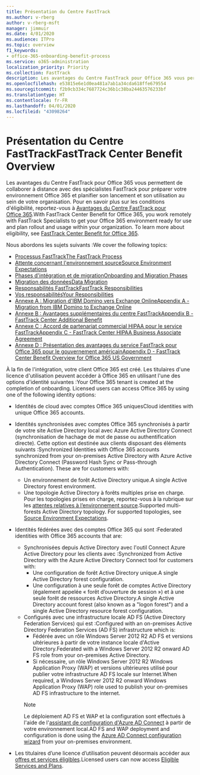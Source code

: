 ```yaml
---
title: Présentation du Centre FastTrack
ms.author: v-rberg
author: v-rberg-msft
manager: jimmuir
ms.date: 4/01/2020
ms.audience: ITPro
ms.topic: overview
f1_keywords:
- office-365-onboarding-benefit-process
ms.service: o365-administration
localization_priority: Priority
ms.collection: FastTrack
description: Les avantages du Centre FastTrack pour Office 365 vous permettent de collaborer à distance avec des spécialistes FastTrack pour préparer votre environnement Office 365 et planifier son lancement et son utilisation au sein de votre organisation. Pour en savoir plus sur les conditions d'éligibilité, reportez-vous à Avantages du Centre FastTrack pour Office 365.
ms.openlocfilehash: e53815e6e1d0ea481a7ab1a34cda618ffe679554
ms.sourcegitcommit: f2b9cb334c7687724c36b1c38ba24463576233bf
ms.translationtype: HT
ms.contentlocale: fr-FR
ms.lasthandoff: 04/01/2020
ms.locfileid: "43098264"
---
```

# <a name="fasttrack-center-benefit-overview"></a><span data-ttu-id="d2f1d-104">Présentation du Centre FastTrack</span><span class="sxs-lookup"><span data-stu-id="d2f1d-104">FastTrack Center Benefit Overview</span></span>

<span data-ttu-id="d2f1d-p102">Les avantages du Centre FastTrack pour Office 365 vous permettent de collaborer à distance avec des spécialistes FastTrack pour préparer votre environnement Office 365 et planifier son lancement et son utilisation au sein de votre organisation. Pour en savoir plus sur les conditions d'éligibilité, reportez-vous à [Avantages du Centre FastTrack pour Office 365](O365-fasttrack-benefit-for-office-365.md).</span><span class="sxs-lookup"><span data-stu-id="d2f1d-p102">With FastTrack Center Benefit for Office 365, you work remotely with FastTrack Specialists to get your Office 365 environment ready for use and plan rollout and usage within your organization. To learn more about eligibility, see [FastTrack Center Benefit for Office 365](O365-fasttrack-benefit-for-office-365.md).</span></span>
  
<span data-ttu-id="d2f1d-107">Nous abordons les sujets suivants :</span><span class="sxs-lookup"><span data-stu-id="d2f1d-107">We cover the following topics:</span></span>
- [<span data-ttu-id="d2f1d-108">Processus FastTrack</span><span class="sxs-lookup"><span data-stu-id="d2f1d-108">The FastTrack Process</span></span>](O365-fasttrack-process.md) 
- [<span data-ttu-id="d2f1d-109">Attente concernant l'environnement source</span><span class="sxs-lookup"><span data-stu-id="d2f1d-109">Source Environment Expectations</span></span>](O365-source-environment-expectations.md)
- [<span data-ttu-id="d2f1d-110">Phases d'intégration et de migration</span><span class="sxs-lookup"><span data-stu-id="d2f1d-110">Onboarding and Migration Phases</span></span>](O365-onboarding-and-migration.md)
- [<span data-ttu-id="d2f1d-111">Migration des données</span><span class="sxs-lookup"><span data-stu-id="d2f1d-111">Data Migration</span></span>](O365-data-migration.md)
- [<span data-ttu-id="d2f1d-112">Responsabilités FastTrack</span><span class="sxs-lookup"><span data-stu-id="d2f1d-112">FastTrack Responsibilities</span></span>](O365-fasttrack-responsibilities.md)
- [<span data-ttu-id="d2f1d-113">Vos responsabilités</span><span class="sxs-lookup"><span data-stu-id="d2f1d-113">Your Responsibilities</span></span>](O365-your-responsibilities.md) 
- [<span data-ttu-id="d2f1d-114">Annexe A : Migration d'IBM Domino vers Exchange Online</span><span class="sxs-lookup"><span data-stu-id="d2f1d-114">Appendix A - Migration from IBM Domino to Exchange Online</span></span>](O365-from-ibm-domino-to-exchange-online.md)
- [<span data-ttu-id="d2f1d-115">Annexe B : Avantages supplémentaires du centre FastTrack</span><span class="sxs-lookup"><span data-stu-id="d2f1d-115">Appendix B - FastTrack Center Additional Benefit</span></span>](O365-fasttrack-additional-benefits.md)
- [<span data-ttu-id="d2f1d-116">Annexe C : Accord de partenariat commercial HIPAA pour le service FastTrack</span><span class="sxs-lookup"><span data-stu-id="d2f1d-116">Appendix C - FastTrack Center HIPAA Business Associate Agreement</span></span>](O365-hipaa-business-associate-agreement.md)
- [<span data-ttu-id="d2f1d-117">Annexe D : Présentation des avantages du service FastTrack pour Office 365 pour le gouvernement américain</span><span class="sxs-lookup"><span data-stu-id="d2f1d-117">Appendix D - FastTrack Center Benefit Overview for Office 365 US Government</span></span>](US-Gov-appendix-overview.md)
    
<span data-ttu-id="d2f1d-p103">À la fin de l'intégration, votre client Office 365 est créé. Les titulaires d'une licence d'utilisation peuvent accéder à Office 365 en utilisant l'une des options d'identité suivantes :</span><span class="sxs-lookup"><span data-stu-id="d2f1d-p103">Your Office 365 tenant is created at the completion of onboarding. Licensed users can access Office 365 by using one of the following identity options:</span></span>
- <span data-ttu-id="d2f1d-120">Identités de cloud avec comptes Office 365 uniques</span><span class="sxs-lookup"><span data-stu-id="d2f1d-120">Cloud identities with unique Office 365 accounts.</span></span>
- <span data-ttu-id="d2f1d-p104">Identités synchronisées avec comptes Office 365 synchronisés à partir de votre site Active Directory local avec Azure Active Directory Connect (synchronisation de hachage de mot de passe ou authentification directe). Cette option est destinée aux clients disposant des éléments suivants :</span><span class="sxs-lookup"><span data-stu-id="d2f1d-p104">Synchronized Identities with Office 365 accounts synchronized from your on-premises Active Directory with Azure Active Directory Connect (Password Hash Sync or Pass-through Authentication). These are for customers with:</span></span>
  - <span data-ttu-id="d2f1d-123">Un environnement de forêt Active Directory unique.</span><span class="sxs-lookup"><span data-stu-id="d2f1d-123">A single Active Directory forest environment.</span></span>
  - <span data-ttu-id="d2f1d-p105">Une topologie Active Directory à forêts multiples prise en charge. Pour les topologies prises en charge, reportez-vous à la rubrique sur les [attentes relatives à l’environnement source](O365-source-environment-expectations.md).</span><span class="sxs-lookup"><span data-stu-id="d2f1d-p105">Supported multi-forests Active Directory topology. For supported topologies, see [Source Environment Expectations](O365-source-environment-expectations.md).</span></span>
- <span data-ttu-id="d2f1d-126">Identités fédérées avec des comptes Office 365 qui sont :</span><span class="sxs-lookup"><span data-stu-id="d2f1d-126">Federated identities with Office 365 accounts that are:</span></span>
  - <span data-ttu-id="d2f1d-127">Synchronisées depuis Active Directory avec l'outil Connect Azure Active Directory pour les clients avec :</span><span class="sxs-lookup"><span data-stu-id="d2f1d-127">Synchronized from Active Directory with the Azure Active Directory Connect tool for customers with:</span></span>
      - <span data-ttu-id="d2f1d-128">Une configuration de forêt Active Directory unique.</span><span class="sxs-lookup"><span data-stu-id="d2f1d-128">A single Active Directory forest configuration.</span></span>
      - <span data-ttu-id="d2f1d-129">Une configuration à une seule forêt de comptes Active Directory (également appelée « forêt d’ouverture de session ») et à une seule forêt de ressources Active Directory.</span><span class="sxs-lookup"><span data-stu-id="d2f1d-129">A single Active Directory account forest (also known as a "logon forest") and a single Active Directory resource forest configuration.</span></span>
  - <span data-ttu-id="d2f1d-130">Configurés avec une infrastructure locale AD FS (Active Directory Federation Services) qui est :</span><span class="sxs-lookup"><span data-stu-id="d2f1d-130">Configured with an on-premises Active Directory Federation Services (AD FS) infrastructure which is:</span></span>
      - <span data-ttu-id="d2f1d-131">Fédérée avec un rôle Windows Server 2012 R2 AD FS et versions ultérieures à partir de votre instance locale d'Active Directory.</span><span class="sxs-lookup"><span data-stu-id="d2f1d-131">Federated with a Windows Server 2012 R2 onward AD FS role from your on-premises Active Directory.</span></span>
      - <span data-ttu-id="d2f1d-132">Si nécessaire, un rôle Windows Server 2012 R2 Windows Application Proxy (WAP) et versions ultérieures utilisé pour publier votre infrastructure AD FS locale sur Internet.</span><span class="sxs-lookup"><span data-stu-id="d2f1d-132">When required, a Windows Server 2012 R2 onward Windows Application Proxy (WAP) role used to publish your on-premises AD FS infrastructure to the internet.</span></span>
    > [!NOTE]
    > <span data-ttu-id="d2f1d-133">Le déploiement AD FS et WAP et la configuration sont effectués à l'aide de l'[assistant de configuration d'Azure AD Connect](https://go.microsoft.com/fwlink/?linkid=844794) à partir de votre environnement local.</span><span class="sxs-lookup"><span data-stu-id="d2f1d-133">AD FS and WAP deployment and configuration is done using the [Azure AD Connect configuration wizard](https://go.microsoft.com/fwlink/?linkid=844794) from your on-premises environment.</span></span> 
  
- <span data-ttu-id="d2f1d-134">Les titulaires d’une licence d’utilisation peuvent désormais accéder aux [offres et services éligibles](M365-eligible-services-and-plans.md).</span><span class="sxs-lookup"><span data-stu-id="d2f1d-134">Licensed users can now access [Eligible Services and Plans](M365-eligible-services-and-plans.md).</span></span>

